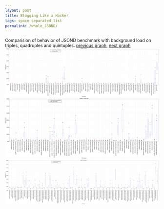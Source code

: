 ```yaml
---
layout: post
title: Blogging Like a Hacker
tags: space separated list
permalink: /whole_JSOND/
---
```


Comparision of behavior of JSOND benchmark with background load on triples, quadruples and quintuples.
[previous graph](./whole_H/), [next graph](./whole_K/)
<img src="./images/triple/JSOND_box.png" alt="graph figure"><img src="./images/quadruple/JSOND_box.png" alt="graph figure"><img src="./images/quintuple/JSOND_box.png" alt="graph figure">